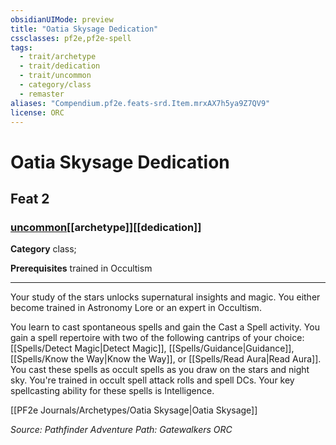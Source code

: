 ```yaml
---
obsidianUIMode: preview
title: "Oatia Skysage Dedication"
cssclasses: pf2e,pf2e-spell
tags:
  - trait/archetype
  - trait/dedication
  - trait/uncommon
  - category/class
  - remaster
aliases: "Compendium.pf2e.feats-srd.Item.mrxAX7h5ya9Z7QV9"
license: ORC
---
```

# Oatia Skysage Dedication
## Feat 2
### [uncommon](uncommon "Uncommon Rarity Trait")[[archetype]][[dedication]]

**Category** class; 



**Prerequisites** trained in Occultism
* * *
Your study of the stars unlocks supernatural insights and magic. You either become trained in Astronomy Lore or an expert in Occultism.

You learn to cast spontaneous spells and gain the Cast a Spell activity. You gain a spell repertoire with two of the following cantrips of your choice: [[Spells/Detect Magic|Detect Magic]], [[Spells/Guidance|Guidance]], [[Spells/Know the Way|Know the Way]], or [[Spells/Read Aura|Read Aura]]. You cast these spells as occult spells as you draw on the stars and night sky. You're trained in occult spell attack rolls and spell DCs. Your key spellcasting ability for these spells is Intelligence.

[[PF2e Journals/Archetypes/Oatia Skysage|Oatia Skysage]]

*Source: Pathfinder Adventure Path: Gatewalkers*
*ORC*
